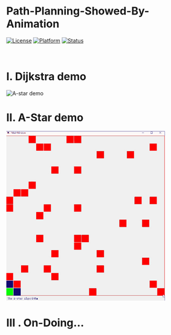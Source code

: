 # Path-Planning-Showed-By-Animation

[![License](https://img.shields.io/badge/License-GPL%202.0-green.svg)](https://opensource.org/licenses/Apache-2.0)
[![Platform](https://img.shields.io/badge/Qt%205.14-Mingw64-yellow.svg)](<>)
[![Status](https://img.shields.io/badge/Staus-Processing-blue.svg)](<>)

<br>

# Ⅰ. Dijkstra demo

<img src="https://github.com/ShieldQiQi/Path-Planning-Showed-By-Animation/blob/main/image/dijkstra.gif" width="420" height="450" alt="A-star demo"/>

# Ⅱ. A-Star demo

<img src="https://github.com/ShieldQiQi/Path-Planning-Showed-By-Animation/blob/main/image/A-star.gif" width="420" height="450" alt="A-star demo"/>

# Ⅲ . On-Doing...